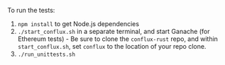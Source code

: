 To run the tests:
  1. `npm install` to get Node.js dependencies
  2. `./start_conflux.sh` in a separate terminal, and start Ganache (for Ethereum tests)
    -  Be sure to clone the `conflux-rust` repo, and within `start_conflux.sh`, set `conflux` to the location of your repo clone.
  3. `./run_unittests.sh`
